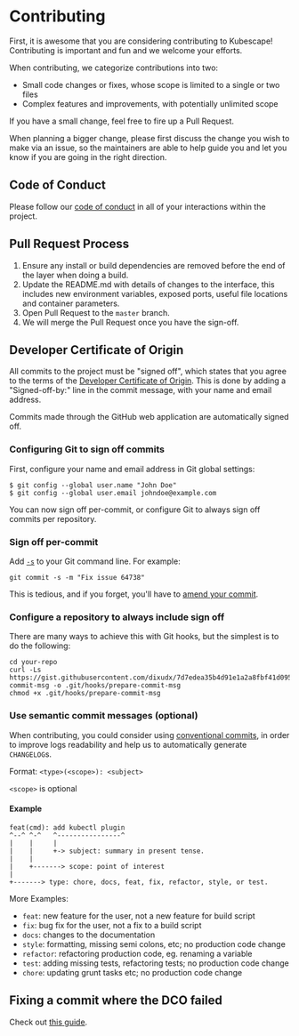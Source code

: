 # Contributing

First, it is awesome that you are considering contributing to Kubescape! Contributing is important and fun and we welcome your efforts.

When contributing, we categorize contributions into two:
* Small code changes or fixes, whose scope is limited to a single or two files
* Complex features and improvements, with potentially unlimited scope

If you have a small change, feel free to fire up a Pull Request.

When planning a bigger change, please first discuss the change you wish to make via an issue,
so the maintainers are able to help guide you and let you know if you are going in the right direction.

## Code of Conduct

Please follow our [code of conduct](CODE_OF_CONDUCT.md) in all of your interactions within the project.

## Pull Request Process

1. Ensure any install or build dependencies are removed before the end of the layer when doing a 
   build.
2. Update the README.md with details of changes to the interface, this includes new environment 
   variables, exposed ports, useful file locations and container parameters.
3. Open Pull Request to the `master` branch.
4. We will merge the Pull Request once you have the sign-off.

## Developer Certificate of Origin

All commits to the project must be "signed off", which states that you agree to the terms of the [Developer Certificate of Origin](https://developercertificate.org/).  This is done by adding a "Signed-off-by:" line in the commit message, with your name and email address.

Commits made through the GitHub web application are automatically signed off.

### Configuring Git to sign off commits

First, configure your name and email address in Git global settings:

```
$ git config --global user.name "John Doe" 
$ git config --global user.email johndoe@example.com
```

You can now sign off per-commit, or configure Git to always sign off commits per repository.

### Sign off per-commit

Add [`-s`](https://git-scm.com/docs/git-commit#Documentation/git-commit.txt--s) to your Git command line. For example:

```git commit -s -m "Fix issue 64738"```

This is tedious, and if you forget, you'll have to [amend your commit](#fixing-a-commit-where-the-dco-failed).

### Configure a repository to always include sign off

There are many ways to achieve this with Git hooks, but the simplest is to do the following:

```
cd your-repo
curl -Ls https://gist.githubusercontent.com/dixudx/7d7edea35b4d91e1a2a8fbf41d0954fa/raw/prepare-commit-msg -o .git/hooks/prepare-commit-msg
chmod +x .git/hooks/prepare-commit-msg
```

### Use semantic commit messages (optional)

When contributing, you could consider using [conventional commits](https://www.conventionalcommits.org/en/v1.0.0/), in order to improve logs readability and help us to automatically generate `CHANGELOG`s.

Format: `<type>(<scope>): <subject>`

`<scope>` is optional

#### Example

```
feat(cmd): add kubectl plugin
^--^ ^-^   ^----------------^
|    |     |
|    |     +-> subject: summary in present tense.
|    |
|    +-------> scope: point of interest
|
+-------> type: chore, docs, feat, fix, refactor, style, or test.
```

More Examples:
* `feat`: new feature for the user, not a new feature for build script
* `fix`: bug fix for the user, not a fix to a build script
* `docs`: changes to the documentation
* `style`: formatting, missing semi colons, etc; no production code change
* `refactor`: refactoring production code, eg. renaming a variable
* `test`: adding missing tests, refactoring tests; no production code change
* `chore`: updating grunt tasks etc; no production code change

## Fixing a commit where the DCO failed

Check out [this guide](https://github.com/src-d/guide/blob/master/developer-community/fix-DCO.md).
